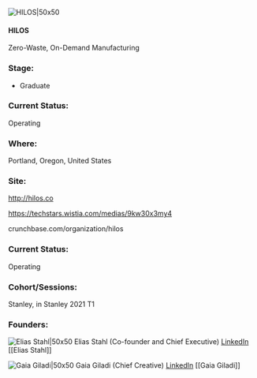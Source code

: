 

![HILOS|50x50](https://apimg.techstars.com/connect/images/image_files/600cc01b6a498b0008000068/original/HILOS_Logo_Black_Square.jpg)

#### HILOS
Zero-Waste, On-Demand Manufacturing

### Stage: 
 - Graduate 

### Current Status: 
Operating

### Where:
Portland, Oregon, United States

### Site:
http://hilos.co

https://techstars.wistia.com/medias/9kw30x3my4

crunchbase.com/organization/hilos

### Current Status: 
Operating

### Cohort/Sessions: 
Stanley, in Stanley 2021 T1

### Founders: 

![Elias Stahl|50x50](https://apimg.techstars.com/connect/images/image_files/600b40686a498b000800005f/original/Elias_Stahl.jpg) Elias Stahl (Co-founder and Chief Executive) [LinkedIn](https://linkedin.com/in/elias-stahl-925b0215) [[Elias Stahl]]

![Gaia Giladi|50x50](https://apimg.techstars.com/connect/images/image_files/60133bc160874000090000dd/original/Gaia_Giladi.jpg) Gaia Giladi (Chief Creative) [LinkedIn](https://linkedin.com/in/gaia-giladi-a3345bb9) [[Gaia Giladi]]



